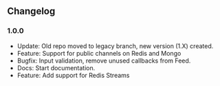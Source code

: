 ## Changelog

### 1.0.0
  * Update: Old repo moved to legacy branch, new version (1.X) created.
  * Feature: Support for public channels on Redis and Mongo
  * Bugfix: Input validation, remove unused callbacks from Feed.
  * Docs: Start documentation.
  * Feature: Add support for Redis Streams
